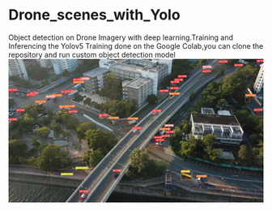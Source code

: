 # Drone_scenes_with_Yolo
Object detection on Drone Imagery with deep learning.Training and Inferencing the Yolov5 
Training done on the Google Colab,you can clone the repository and run custom object detection model
![](inferenced-image.jfif)
